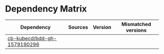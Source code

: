 # Dependency Matrix

Dependency | Sources | Version | Mismatched versions
---------- | ------- | ------- | -------------------
[cb-kubecd/bdd-gh-1579190296](https://github.com/cb-kubecd/bdd-gh-1579190296.git) |  | []() | 
